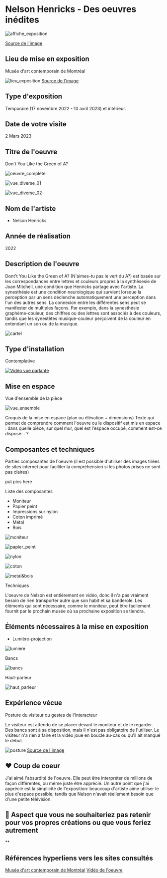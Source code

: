 # Nelson Henricks - Des oeuvres inédites

![affiche_exposition](media/20230302_affiche_exposition.jpg)

[Source de l'image](https://www.quebec.ca/en/news/actualites/detail/montreal-artist-nelson-henricks-launches-exhibition-at-the-mac-along-with-selection-of-screen-tests-by-andy-warhol-44078)

## Lieu de mise en exposition
Musée d'art contemporain de Montréal

![lieu_exposition](media/20230302_lieu_exposition.jpg)
[Source de l'image](https://cultmtl.com/2020/06/the-mac-museum-montreal-is-reopening-june-24-with-free-admission/)

## Type d'exposition 
Temporaire (17 novembre 2022 - 10 avril 2023) et intérieur.

## Date de votre visite		
2 Mars 2023

## Titre de l'oeuvre
Don't You Like the Green of A?


![oeuvre_complete](media/20230302_vue_ensemble.png)

![vue_diverse_01](media/20230302_mur_arriere.png)

![vue_diverse_02](media/20230302_vue_entree.png)


## Nom de l'artiste
* Nelson Henricks

## Année de réalisation
2022

## Description de l'oeuvre	
Dont't You Like the Green of A? (N'aimes-tu pas le vert du A?) est basée sur les correspondances entre lettres et couleurs propres à la synthèsesie de Joan Mitchell, une condition que Henricks partage avec l'artiste. La synesthésie est une condition neurologique qui survient lorsque la perception par un sens déclenche automatiquement une perception dans l'un des autres sens. La connexion entre les différentes sens peut se manifester de multiples façons. Par exemple, dans la synesthésie graphème-couleur, des chiffres ou des lettres sont associés à des couleurs, tandis que les synestètes musique-couleur perçoivent de la couleur en entendant un son ou de la musique.



![cartel](media/20230302_cartel.png)



## Type d'installation
Contemplative

[![Vidéo vue parlante](media/20230302_preview_video.PNG)](https://vimeo.com/767051865)



## Mise en espace	
Vue d'ensemble de la pièce 

![vue_ensemble](media/20230302_ensemble_piece.png)

Croquis de la mise en espace (plan ou élévation + dimensions)
Texte qui permet de comprendre comment l'oeuvre ou le dispositif est mis en espace : dans quelle pièce, sur quel mur, quel est l'espace occupé, comment est-ce disposé... ?


## Composantes et techniques	
Parties composantes de l'oeuvre (il est possible d'utiliser des images tirées de sites internet pour faciliter la compréhension si les photos prises ne sont pas claires)	

put pics here

Liste des composantes
* Moniteur
* Papier peint
* Impressions sur nylon
* Coton imprimé
* Métal
* Bois

![moniteur](media/20230302_vue_ensemble.png)

![papier_peint](media/20230302_papier_peint.png)

![nylon](media/20230302_nylon.png)

![coton](media/20230302_coton.png)

![metal&bois](media/20230302_metal_bois.png)

Techniques

L'oeuvre de Nelson est entièrement en vidéo, donc il n'a pas vraiment besoin de rien transporter autre que son habit et sa banderole. Les éléments qui sont nécessaire, comme le moniteur, peut être facilement fournit par le prochain musée où sa prochaine exposition se tiendra. 

## Éléments nécessaires à la mise en exposition

* Lumière-projection

![lumiere](media/20230302_lumiere.png)

Bancs

![bancs](media/20230302_banc.png)

Haut-parleur

![haut_parleur](media/20230302_haut_parleur.png)

## Expérience vécue
Posture du visiteur ou gestes de l'interacteur


Le visiteur est attendu de se placer devant le moniteur et de le regarder. Des bancs sont à sa disposition, mais il n'est pas obligatoire de l'utiliser. Le visiteur n'a rien à faire et la vidéo joue en boucle au-cas ou qu'il ait manqué le début.

![posture](media/20230302_posture.jpg)
[Source de l'image](https://www.pexels.com/photo/man-sitting-in-front-of-turned-on-screen-2736135/)



## ❤️ Coup de coeur
J'ai aimé l'absurdité de l'oeuvre. Elle peut être interpréter de millions de façon différentes, ou même juste être apprécié. Un autre point que j'ai apprécié est la simplicité de l'exposition: beaucoup d'artiste aime utiliser le plus d'espace possible, tandis que Nelson n'avait réellement besoin que d'une petite télévision.   


## 🤔 Aspect que vous ne souhaiteriez pas retenir pour vos propres créations ou que vous feriez autrement

**

## Références		hyperliens vers les sites consultés
[Musée d'art contemporain de Montréal](https://macm.org/expositions/nelson-henricks/)
[Vidéo de l'oeuvre](https://vimeo.com/767051865)


